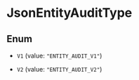 

# JsonEntityAuditType

## Enum


* `V1` (value: `"ENTITY_AUDIT_V1"`)

* `V2` (value: `"ENTITY_AUDIT_V2"`)



